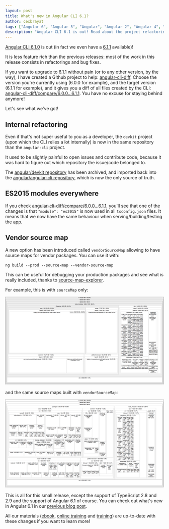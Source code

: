 ```yaml
---
layout: post
title: What's new in Angular CLI 6.1?
author: cexbrayat
tags: ["Angular 6", "Angular 5", "Angular", "Angular 2", "Angular 4", "Angular CLI"]
description: "Angular CLI 6.1 is out! Read about the project refactoring, the new bundling features and more!!"
---
```


[Angular CLI 6.1.0](https://github.com/angular/angular-cli/releases/tag/v6.1.0) is out
(in fact we even have a [6.1.1](https://github.com/angular/angular-cli/releases/tag/v6.1.1) available)!

It is less feature rich than the previous releases:
most of the work in this release consists in refactorings and bug fixes.

If you want to upgrade to 6.1.1 without pain (or to any other version, by the way), I have created a Github project to help: [angular-cli-diff](https://github.com/cexbrayat/angular-cli-diff). Choose the version you're currently using (6.0.0 for example), and the target version (6.1.1 for example), and it gives you a diff of all files created by the CLI: [angular-cli-diff/compare/6.0.0...6.1.1](https://github.com/cexbrayat/angular-cli-diff/compare/6.0.0...6.1.1). You have no excuse for staying behind anymore!


Let's see what we've got!

## Internal refactoring

Even if that's not super useful to you as a developer,
the `devkit` project (upon which the CLI relies a lot internally)
is now in the same repository than the `angular-cli` project.

It used to be slightly painful to open issues and contribute code,
because it was hard to figure out which repository the issue/code belonged to.

The [angular/devkit repository](https://github.com/angular/devkit) has been archived,
and imported back into the [angular/angular-cli repository](https://github.com/angular/angular-cli),
which is now the only source of truth.


## ES2015 modules everywhere

If you check [angular-cli-diff/compare/6.0.0...6.1.1](https://github.com/cexbrayat/angular-cli-diff/compare/6.0.0...6.1.1),
you'll see that one of the changes is that `"module": "es2015"` is now used in all `tsconfig.json` files.
It means that we now have the same behaviour when serving/building/testing the app.


## Vendor source map

A new option has been introduced called `vendorSourceMap` allowing to have source maps for vendor packages.
You can use it with:

    ng build --prod --source-map --vendor-source-map

This can be useful for debugging your production packages and see what is really included,
thanks to [source-map-explorer](https://www.npmjs.com/package/source-map-explorer).

For example, this is with `sourceMap` only:

<p style="text-align: center;">
  <img class="rounded img-fluid" style="max-width: 100%" src="/assets/images/2018-07-27/source-map.png" alt="Source maps" />
</p>

and the same source maps built with `vendorSourceMap`:

<p style="text-align: center;">
  <img class="rounded img-fluid" style="max-width: 100%" src="/assets/images/2018-07-27/vendor-source-map.png" alt="Vendor source maps" />
</p>


This is all for this small release,
except the support of TypeScript 2.8 and 2.9 and the support of Angular 6.1 of course.
You can check out what's new in Angular 6.1 in our [previous blog post](/2018/07/26/what-is-new-angular-6.1/).

All our materials ([ebook](https://books.ninja-squad.com/angular), [online training](https://angular-exercises.ninja-squad.com/) and [training](https://ninja-squad.com/training/angular)) are up-to-date with these changes if you want to learn more!
